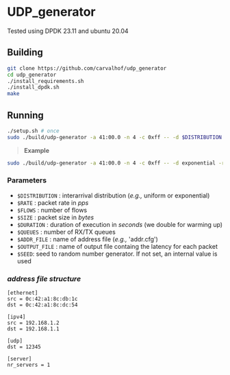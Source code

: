 # UDP_generator

Tested using DPDK 23.11 and ubuntu 20.04

## Building

```bash
git clone https://github.com/carvalhof/udp_generator
cd udp_generator
./install_requirements.sh
./install_dpdk.sh
make
```

## Running

```bash
./setup.sh # once
sudo ./build/udp-generator -a 41:00.0 -n 4 -c 0xff -- -d $DISTRIBUTION -r $RATE -f $FLOWS -s $SIZE -t $DURATION -q $QUEUES -c $ADDR_FILE -o $OUTPUT_FILE -x $SEED
```

> **Example**

```bash
sudo ./build/udp-generator -a 41:00.0 -n 4 -c 0xff -- -d exponential -r 100000 -f 1 -s 128 -t 10 -q 1 -c addr.cfg -o output.dat -x 7
```

### Parameters

- `$DISTRIBUTION` : interarrival distribution (_e.g.,_ uniform or exponential)
- `$RATE` : packet rate in _pps_
- `$FLOWS` : number of flows
- `$SIZE` : packet size in _bytes_
- `$DURATION` : duration of execution in _seconds_ (we double for warming up)
- `$QUEUES` : number of RX/TX queues
- `$ADDR_FILE` : name of address file (_e.g.,_ 'addr.cfg')
- `$OUTPUT_FILE` : name of output file containg the latency for each packet
- `$SEED`: seed to random number generator. If not set, an internal value is used


### _address file structure_

```
[ethernet]
src = 0c:42:a1:8c:db:1c
dst = 0c:42:a1:8c:dc:54

[ipv4]
src = 192.168.1.2
dst = 192.168.1.1

[udp]
dst = 12345

[server]
nr_servers = 1
```
